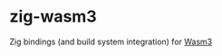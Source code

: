 # zig-wasm3

Zig bindings (and build system integration) for [Wasm3](https://github.com/wasm3/wasm3)


